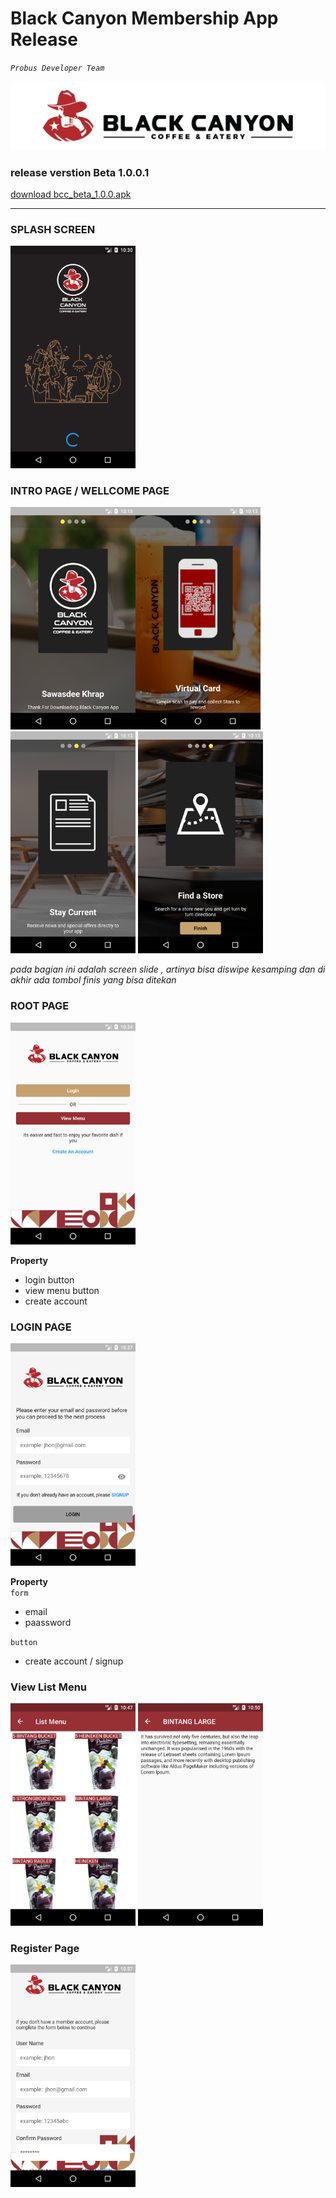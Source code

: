 # Black Canyon Membership App Release
_`Probus Developer Team`_  

![gambar logo](assets/images/icon_hor.png)

### release verstion Beta 1.0.0.1  
[download bcc_beta_1.0.0.apk](https://github.com/malikkurosaki/bcc-release/raw/main/assets/source/bcc_membership_beta_1.0.0.1.apk)

<hr>

### SPLASH SCREEN  
<img src="https://github.com/malikkurosaki/bcc-release/blob/main/assets/images/splash_screen.png?raw=true" width="200">

### INTRO PAGE / WELLCOME PAGE  
<img src="https://github.com/malikkurosaki/bcc-release/blob/main/assets/images/Screenshot_1626660799.png?raw=true" width="200"><img src="https://github.com/malikkurosaki/bcc-release/blob/main/assets/images/Screenshot_1626660814.png?raw=true" width="200"><img src="https://github.com/malikkurosaki/bcc-release/blob/main/assets/images/Screenshot_1626660820.png?raw=true" width="200"> <img src="https://github.com/malikkurosaki/bcc-release/blob/main/assets/images/Screenshot_1626660823.png?raw=true" width="200">

*pada bagian ini adalah screen slide , artinya bisa diswipe kesamping dan di akhir ada tombol finis yang bisa ditekan*

### ROOT PAGE  
<img src="https://github.com/malikkurosaki/bcc-release/blob/main/assets/images/login_page.png?raw=true" width="200">

**Property**  
- login button
- view menu button
- create account

### LOGIN PAGE  
<img src="https://github.com/malikkurosaki/bcc-release/blob/main/assets/images/login.png?raw=true" width="200">

**Property**  
`form`  
- email
- paassword

`button`  
- create account / signup

### View List Menu  
<img src="https://github.com/malikkurosaki/bcc-release/blob/main/assets/images/list_wmenu.png?raw=true" width="200"> <img src="https://github.com/malikkurosaki/bcc-release/blob/main/assets/images/detail_menu.png?raw=true" width="200"> 

### Register Page
<img src="https://github.com/malikkurosaki/bcc-release/blob/main/assets/images/register.png?raw=true" width="200">

